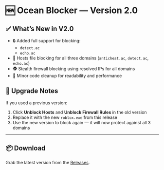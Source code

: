 # 🆕 Ocean Blocker — Version 2.0

## ✅ What’s New in V2.0

- 🔒 Added full support for blocking:
  - `detect.ac`
  - `echo.ac`
- 🧱 Hosts file blocking for all three domains (`anticheat.ac`, `detect.ac`, `echo.ac`)
- 🕵️ Stealth firewall blocking using resolved IPs for all domains
- 🧼 Minor code cleanup for readability and performance

## 🔁 Upgrade Notes

If you used a previous version:
1. Click **Unblock Hosts** and **Unblock Firewall Rules** in the old version
2. Replace it with the new `roblox.exe` from this release
3. Use the new version to block again — it will now protect against all 3 domains

---

## 📦 Download

Grab the latest version from the [Releases](https://github.com/Ivanchopl/Ocean-block/releases).
